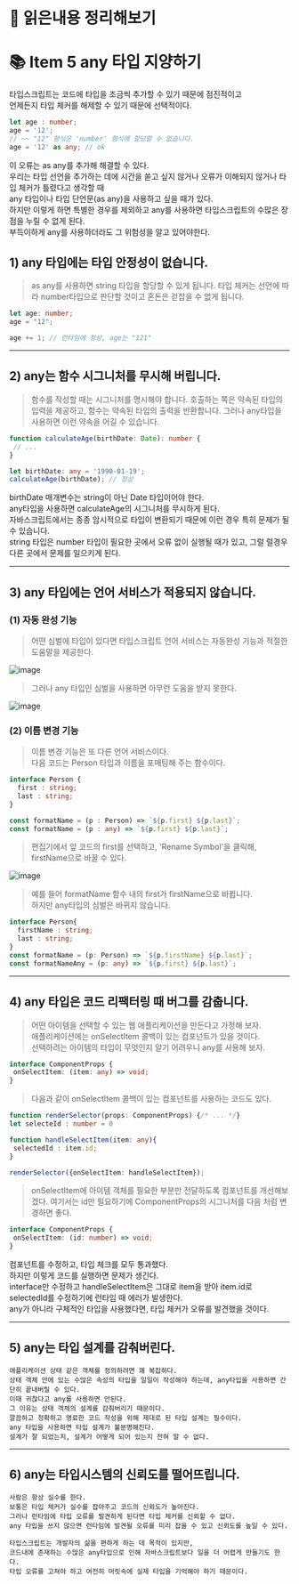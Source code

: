 # 📕 읽은내용 정리해보기


# 📚 Item 5 any 타입 지양하기


타입스크립트는 코드에 타입을 조금씩 추가할 수 있기 때문에 점진적이고   
언제든지 타입 체커를 해제할 수 있기 때문에 선택적이다.   

```ts
let age : number;
age = '12';
// ~~ "12" 형식은 'number' 형식에 할당할 수 없습니다.
age = '12' as any; // ok
```

이 오류는 as any를 추가해 해결할 수 있다.    
우리는 타입 선언을 추가하는 데에 시간을 쏟고 싶지 않거나 오류가 이해되지 않거나 타입 체커가 틀렸다고 생각할 때   
any  타입이나 타입 단언문(as any)을 사용하고 싶을 때가 있다.   
하지만 이렇게 하면 특별한 경우를 제외하고 any를 사용하면 타입스크립트의 수많은 장점을 누릴 수 없게 된다.   
부득이하게 any를 사용하더라도 그 위험성을 알고 있어야한다.    

## 1) any 타입에는 타입 안정성이 없습니다. 

>as any를 사용하면 string 타입을 할당할 수 있게 됩니다.
>타입 체커는 선언에 따라 number타입으로 판단할 것이고 혼돈은 걷잡을 수 없게 됩니다.
```ts
let age: number;
age = "12";

age += 1; // 런타임에 정상, age는 "121"
```

---

## 2) any는 함수 시그니처를 무시해 버립니다.

>함수를 작성할 때는 시그니처를 명시해야 합니다.
>호출하는 쪽은 약속된 타입의 입력을 제공하고, 함수는 약속된 타입의 출력을 반환합니다.
>그러나 any타입을 사용하면 이런 약속을 어길 수 있습니다.

```ts
function calculateAge(birthDate: Date): number {
 // ...
}

let birthDate: any = '1990-01-19';
calculateAge(birthDate); // 정상
```

birthDate 매개변수는 string이 아닌 Date 타입이어야 한다.   
any타입을 사용하면 calculateAge의 시그니처를 무시하게 된다.   
자바스크립트에서는 종종 암시적으로 타입이 변환되기 때문에 이런 경우 특히 문제가 될 수 있습니다.   
string 타입은 number 타입이 필요한 곳에서 오류 없이 실행될 때가 있고, 그럴 럴경우 다른 곳에서 문제를 일으키게 된다.   

---

## 3) any 타입에는 언어 서비스가 적용되지 않습니다.
 

### (1) 자동 완성 기능

>어떤 심벌에 타입이 있다면 타입스크립트 언어 서비스는 자동완성 기능과 적절한 도움말을 제공한다. 

![image](https://user-images.githubusercontent.com/76567238/209485288-c3eb56a3-af0d-4d33-b072-f63006a4185f.png)

>그러나 any 타입인 심벌을 사용하면 아무런 도움을 받지 못한다. 

![image](https://user-images.githubusercontent.com/76567238/209486088-d1b1bea9-9133-4c30-9c5b-0e03b4c469a1.png)
### (2) 이름 변경 기능
> 이름 변경 기능은 또 다른 언어 서비스이다.  
> 다음 코드는 Person 타입과 이름을 포매팅해 주는 함수이다.
```ts
interface Person {
  first : string;
  last : string;
}

const formatName = (p : Person) => `${p.first} ${p.last}`;
const formatName = (p : any) => `${p.first} ${p.last}`;

```

>편집기에서 앞 코드의 first를 선택하고, 'Rename Symbol'을 클릭해, firstName으로 바꿀 수 있다.


![image](https://user-images.githubusercontent.com/76567238/209485470-928f7480-d3b8-4a84-b061-07032f174949.png)

>예를 들어 formatName 함수 내의 first가 firstName으로 바뀝니다.   
>하지만 any타입의 심벌은 바뀌지 않습니다.   

```ts
interface Person{
  firstName : string;
  last : string;
}
const formatName = (p: Person) => `${p.firstName} ${p.last}`;
const formatNameAny = (p: any) => `${p.first} ${p.last}`;
```

---
 ## 4) any 타입은 코드 리팩터링 때 버그를 감춥니다.
 
 >어떤 아이템을 선택할 수 있는 웹 애플리케이션을 만든다고 가정해 보자.     
 >애플리케이션에는 onSelectItem 콜백이 있는 컴포넌트가 있을 것이다.   
 >선택하려는 아이템의 타입이 무엇인지 알기 어려우니 any를 사용해 보자.

```ts
interface ComponentProps {
 onSelectItem: (item: any) => void;
}
```   


 > 다음과 같이 onSelectItem 콜백이 있는 컴포넌트를 사용하는 코드도 있다.

```ts
function renderSelector(props: ComponentProps) {/* ... */}
let selecteId : number = 0 

function handleSelectItem(item: any){
 selectedId : item.id;
}

renderSelector({onSelectItem: handleSelectItem});
```

>onSelectItem에 아이템 객체를 필요한 부분만 전달하도록 컴포넌트를 개선해보겠다.
>여기서는 id만 필요하기에 ComponentProps의 시그니처를 다음 처럼 변경하면 좋다.
```ts
interface ComponentProps {
 onSelectItem: (id: number) => void;
}
```
컴포넌트를 수정하고, 타입 체크를 모두 통과했다.   
하지만 이렇게 코드를 실행하면 문제가 생긴다.  
interface만 수정하고 handleSelectItem은 그대로 item을 받아 item.id로 selectedId를 수정하기에 런타임 때 에러가 발생한다.   
any가 아니라 구체적인 타입을 사용했다면, 타입 체커가 오류를 발견했을 것이다.


---
## 5) any는 타입 설계를 감춰버린다.

```
애플리케이션 상태 같은 객체를 정의하려면 꽤 복잡하다.
상태 객체 안에 있는 수많은 속성의 타입을 일일이 작성해야 하는데, any타입을 사용하면 간단히 끝내버릴 수 있다.
이때 귀찮다고 any를 사용하면 안된다.
그 이유는 상태 객체의 설계를 감춰버리기 때문이다.
깔끔하고 정확하고 명료한 코드 작성을 위해 제대로 된 타입 설계는 필수이다.
any 타입을 사용하면 타입 설계가 불분명해진다.
설계가 잘 되었는지, 설계가 어떻게 되어 있는지 전혀 알 수 없다.
```
---

## 6) any는 타입시스템의 신뢰도를 떨어뜨립니다.

```
사람은 항상 실수를 한다.
보통은 타입 체커가 실수를 잡아주고 코드의 신뢰도가 높아진다.
그러나 런타임에 타입 오류를 발견하게 된다면 타입 체커를 신뢰할 수 없다.
any 타입을 쓰지 않으면 런타임에 발견될 오류를 미리 잡을 수 있고 신뢰도를 높일 수 있다.

타입스크립트는 개발자의 삶을 편하게 하는 데 목적이 있지만, 
코드내에 존재하는 수많은 any타입으로 인해 자바스크립트보다 일을 더 어렵게 만들기도 한다.
타입 오류를 고쳐야 하고 여전히 머릿속에 실제 타입을 기억해야 하기 때문이다.
```
